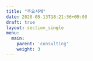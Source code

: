 ```yaml
---
title: "주요사례"
date: 2020-05-13T18:21:56+09:00
draft: true
layout: section_single
menu:
  main:
    parent: 'consulting'
    weight: 3
---
```


